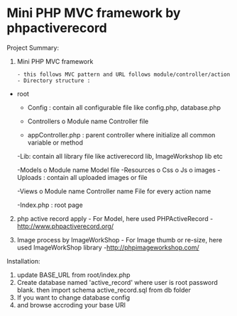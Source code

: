 Mini PHP MVC framework by phpactiverecord
==============================
Project Summary: 

1. Mini PHP MVC framework

       - this follows MVC pattern and URL follows module/controller/action
       - Directory structure : 
- root

  - Config : contain all configurable file like config.php, database.php
  
  - Controllers
        o   Module name
              Controller file

  - appController.php : parent controller where initialize all common variable or method  
  
  -Lib: contain all library file like activerecord lib, ImageWorkshop lib etc 

  -Models
        o   Module name
               Model file
  -Resources
        o   Css
        o   Js
        o   images
   -Uploads : contain all uploaded images or file
   
   -Views
         o   Module name
              Controller name
                 File for every action name
                 
   -Index.php : root page
  
2. php active record  apply
       - For Model, here used PHPActiveRecord - http://www.phpactiverecord.org/ 
       
3. Image process by ImageWorkShop
       - For Image thumb or re-size, here used ImageWorkShop library  -http://phpimageworkshop.com/

Installation: 
 1. update BASE_URL from root/index.php 
 2. Create database named 'active_record' where user is root password blank. then import schema active_record.sql from db folder  
 3. If you want to change database config
 4. and browse accroding your base URl
